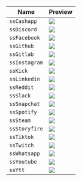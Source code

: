 | Name | Preview |
| --- | --- |
| `ssCashapp` | <img src="icons\cashapp.svg">
| `ssDiscord` | <img src="icons\discord.svg">
| `ssFacebook` | <img src="icons\facebook.svg">
| `ssGithub` | <img src="icons\github.svg">
| `ssGitlab` | <img src="icons\gitlab.svg">
| `ssInstagram` | <img src="icons\instagram.svg">
| `ssKick` | <img src="icons\kick.svg">
| `ssLinkedin` | <img src="icons\linkedin.svg">
| `ssReddit` | <img src="icons\reddit.svg">
| `ssSlack` | <img src="icons\slack.svg">
| `ssSnapchat` | <img src="icons\snapchat.svg">
| `ssSpotify` | <img src="icons\spotify.svg">
| `ssSteam` | <img src="icons\steam.svg">
| `ssStoryfire` | <img src="icons\storyfire.svg">
| `ssTiktok` | <img src="icons\tiktok.svg">
| `ssTwitch` | <img src="icons\twitch.svg">
| `ssWhatsapp` | <img src="icons\whatsapp.svg">
| `ssYoutube` | <img src="icons\youtube.svg">
| `ssYtt` | <img src="icons\ytt.svg">
